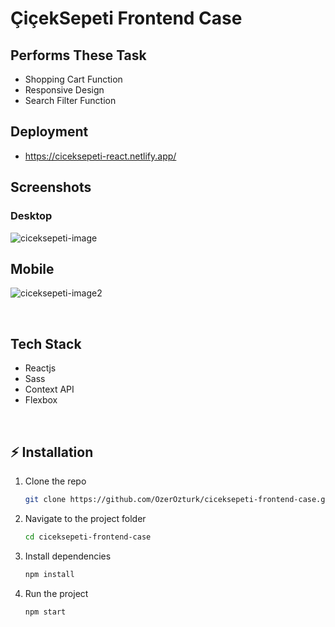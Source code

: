 # ÇiçekSepeti Frontend Case 

## Performs These Task
- Shopping Cart Function
- Responsive Design
- Search Filter Function

 ## Deployment

* https://ciceksepeti-react.netlify.app/

## Screenshots

### Desktop 

![ciceksepeti-image](https://user-images.githubusercontent.com/60944453/194782835-9491c824-5c66-4442-a00a-16bf90236efe.png)


## Mobile 

![ciceksepeti-image2](https://user-images.githubusercontent.com/60944453/194781567-df112c47-2f8e-4951-9e99-be0c31bfbe96.png)


<br>

## Tech Stack
- Reactjs
- Sass
- Context API
- Flexbox

<br>

## ⚡️ Installation

1. Clone the repo
   ```sh
   git clone https://github.com/OzerOzturk/ciceksepeti-frontend-case.git
   ```
2. Navigate to the project folder

   ```sh
   cd ciceksepeti-frontend-case
   ```

3. Install dependencies
   ```sh
   npm install
   ```
4. Run the project
   ```sh
   npm start
   ```